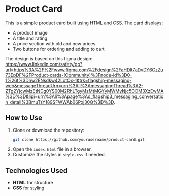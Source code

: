 # Product Card

This is a simple product card built using HTML and CSS. The card displays:

- A product image
- A title and rating
- A price section with old and new prices
- Two buttons for ordering and adding to cart

The design is based on this figma design: https://www.linkedin.com/safety/go?url=https%3A%2F%2Fwww.figma.com%2Fdesign%2FaHDlt7aDvDY6CzZu73EpDF%2FProduct-cards-(Community)%3Fnode-id%3D0-1%26t%3Dhw2ENsdkw42LotOx-1&trk=flagship-messaging-web&messageThreadUrn=urn%3Ali%3AmessagingThread%3A2-ZTg2YjcwMzEtNDg0YS00M2RhLTgyMzMtMGYyMWMyNjc5ODM3XzEwMA%3D%3D&lipi=urn%3Ali%3Apage%3Ad_flagship3_messaging_conversation_detail%3BmuTsY189SFWWAb06Pxj30Q%3D%3D.

## How to Use

1. Clone or download the repository:
   ```sh
   git clone https://github.com/yourusername/product-card.git
   ```
2. Open the `index.html` file in a browser.
3. Customize the styles in `style.css` if needed.

## Technologies Used

- **HTML** for structure
- **CSS** for styling

